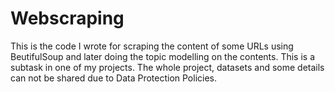 # Webscraping
This is the code I wrote for scraping the content of some URLs using BeutifulSoup and later doing the topic modelling on the contents. This is a subtask in one of my projects. The whole project, datasets and some details can not be shared due to Data Protection Policies.
